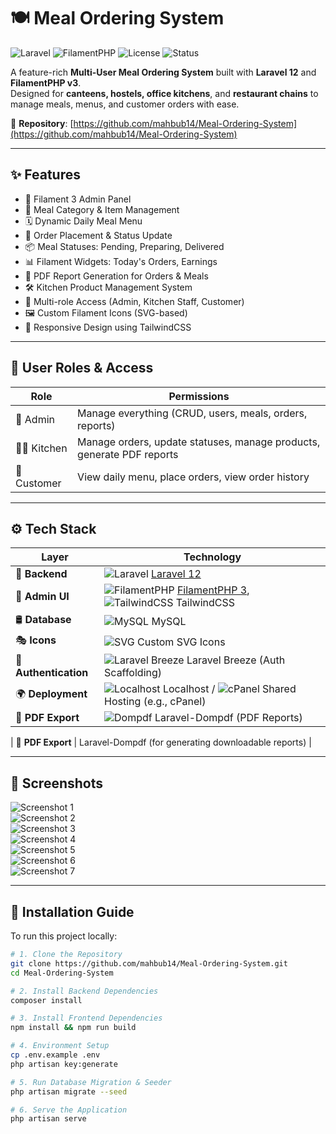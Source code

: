 # 🍽️ Meal Ordering System

![Laravel](https://img.shields.io/badge/Laravel-12-red?style=flat&logo=laravel) 
![FilamentPHP](https://img.shields.io/badge/Filament-3-blueviolet?style=flat&logo=laravel)
![License](https://img.shields.io/github/license/mahbub14/Meal-Ordering-System)
![Status](https://img.shields.io/badge/status-active-success)

A feature-rich **Multi-User Meal Ordering System** built with **Laravel 12** and **FilamentPHP v3**.  
Designed for **canteens, hostels, office kitchens**, and **restaurant chains** to manage meals, menus, and customer orders with ease.

📂 **Repository**: [https://github.com/mahbub14/Meal-Ordering-System](https://github.com/mahbub14/Meal-Ordering-System)

---

## ✨ Features

- 🔹 Filament 3 Admin Panel  
- 🍛 Meal Category & Item Management  
- 🗓️ Dynamic Daily Meal Menu  
- 🛒 Order Placement & Status Update  
- 📦 Meal Statuses: Pending, Preparing, Delivered  
- 📊 Filament Widgets: Today's Orders, Earnings  
- 🧾 PDF Report Generation for Orders & Meals  
- 🛠️ Kitchen Product Management System  
- 👥 Multi-role Access (Admin, Kitchen Staff, Customer)  
- 🖼️ Custom Filament Icons (SVG-based)  
- 📱 Responsive Design using TailwindCSS

---

## 👥 User Roles & Access

| Role          | Permissions                                                                 |
|---------------|-----------------------------------------------------------------------------|
| 👑 Admin       | Manage everything (CRUD, users, meals, orders, reports)                    |
| 👨‍🍳 Kitchen    | Manage orders, update statuses, manage products, generate PDF reports       |
| 🙋 Customer     | View daily menu, place orders, view order history                          |

---

## ⚙️ Tech Stack

| Layer            | Technology                                                                                  |
|------------------|---------------------------------------------------------------------------------------------|
| 🧠 **Backend**     | ![Laravel](https://img.shields.io/badge/Laravel-12-red?style=flat&logo=laravel) [Laravel 12](https://laravel.com)           |
| 🎨 **Admin UI**    | ![FilamentPHP](https://img.shields.io/badge/Filament-3-blueviolet?style=flat&logo=laravel) [FilamentPHP 3](https://filamentphp.com), ![TailwindCSS](https://img.shields.io/badge/Tailwind_CSS-38B2AC?style=flat&logo=tailwind-css&logoColor=white) TailwindCSS  |
| 🛢️ **Database**    | ![MySQL](https://img.shields.io/badge/MySQL-4479A1?style=flat&logo=mysql&logoColor=white) MySQL                                           |
| 🎭 **Icons**       | ![SVG](https://img.shields.io/badge/SVG-FFB13B?style=flat&logo=svg&logoColor=white) Custom SVG Icons                                      |
| 🔐 **Authentication** | ![Laravel Breeze](https://img.shields.io/badge/Laravel_Breeze-FF2D20?style=flat&logo=laravel&logoColor=white) Laravel Breeze (Auth Scaffolding)      |
| 🌍 **Deployment**  | ![Localhost](https://img.shields.io/badge/Localhost-6FCF97?style=flat) Localhost / ![cPanel](https://img.shields.io/badge/cPanel-F58B00?style=flat&logo=cpanel&logoColor=white) Shared Hosting (e.g., cPanel)            |
| 📄 **PDF Export**  | ![Dompdf](https://img.shields.io/badge/Laravel-Dompdf-FF2D20?style=flat&logo=laravel&logoColor=white) Laravel-Dompdf (PDF Reports)             |

| 📄 **PDF Export**  | Laravel-Dompdf (for generating downloadable reports) |

---

## 🧪 Screenshots

![Screenshot 1](https://github.com/user-attachments/assets/682b6fba-f9c5-4838-815f-0aac55506e08)  
![Screenshot 2](https://github.com/user-attachments/assets/195b497d-2c7a-4816-89b0-155cdf0891c9)  
![Screenshot 3](https://github.com/user-attachments/assets/ccbbec0a-a0d0-4bbf-9081-8246cfcdcefb)  
![Screenshot 4](https://github.com/user-attachments/assets/a208a873-f7c6-4304-9e44-edef4b4537b6)  
![Screenshot 5](https://github.com/user-attachments/assets/b3422848-e95a-48c9-b20e-17e567e06853)  
![Screenshot 6](https://github.com/user-attachments/assets/b72f393e-e6e6-4bbe-b805-94b3cd6cb2bc)  
![Screenshot 7](https://github.com/user-attachments/assets/77b344a4-39f4-47f0-8b19-a744046abf4c)  

---

## 🚀 Installation Guide

To run this project locally:

```bash
# 1. Clone the Repository
git clone https://github.com/mahbub14/Meal-Ordering-System.git
cd Meal-Ordering-System

# 2. Install Backend Dependencies
composer install

# 3. Install Frontend Dependencies
npm install && npm run build

# 4. Environment Setup
cp .env.example .env
php artisan key:generate

# 5. Run Database Migration & Seeder
php artisan migrate --seed

# 6. Serve the Application
php artisan serve
